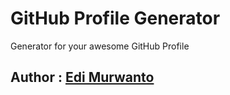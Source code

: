 # GitHub Profile Generator

Generator for your awesome GitHub Profile

## Author : [Edi Murwanto](https://github.com/edhimurwanto)
